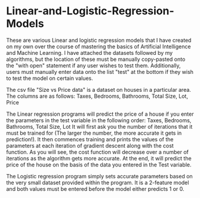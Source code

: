 # Linear-and-Logistic-Regression-Models

These are various Linear and logistic regression models that I have created on my own over the course of mastering the basics of Artificial Intelligence and Machine Learning. I have attached the datasets followed by my algorithms, but the location of these must be manually copy-pasted onto the "with open" statement if any user wishes to test them. Additionally, users must manually enter data onto the list "test" at the bottom if they wish to test the model on certain values.

The csv file "Size vs Price data" is a dataset on houses in a particular area. The columns are as follows: Taxes, Bedrooms, Bathrooms, Total Size, Lot, Price 

The Linear regression programs will predict the price of a house if you enter the parameters in the test variable in the following order: Taxes, Bedrooms, Bathrooms, Total Size, Lot
It will first ask you the number of iterations that it must be trained for (The larger the number, the more accurate it gets in prediction!). It then commences training and prints the values of the parameters at each iteration of gradient descent along with the cost function. As you will see, the cost function will decrease over a number of iterations as the algorithm gets more accurate. At the end, it will predict the price of the house on the basis of the data you entered in the Test variable.

The Logistic regression program simply sets accurate parameters based on the very small dataset provided within the program. It is a 2-feature model and both values must be entered before the model either predicts 1 or 0.
